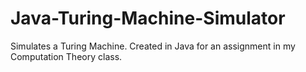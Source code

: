 # Java-Turing-Machine-Simulator
Simulates a Turing Machine. Created in Java for an assignment in my Computation Theory class.
